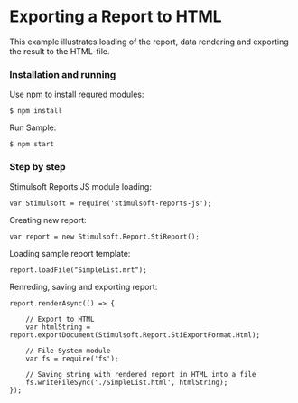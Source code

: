 # Exporting a Report to HTML

This example illustrates loading of the report, data rendering and exporting the result to the HTML-file.

### Installation and running
Use npm to install requred modules:

    $ npm install

Run Sample:

    $ npm start

### Step by step
Stimulsoft Reports.JS module loading:

    var Stimulsoft = require('stimulsoft-reports-js');

Creating new report:

    var report = new Stimulsoft.Report.StiReport();

Loading sample report template:

    report.loadFile("SimpleList.mrt");

Renreding, saving and exporting report:

    report.renderAsync(() => {
    
        // Export to HTML
        var htmlString = report.exportDocument(Stimulsoft.Report.StiExportFormat.Html);

        // File System module
        var fs = require('fs');

        // Saving string with rendered report in HTML into a file
        fs.writeFileSync('./SimpleList.html', htmlString);
    });


